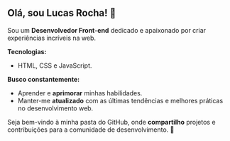 ## Olá, sou Lucas Rocha! 👋

Sou um **Desenvolvedor Front-end** dedicado e apaixonado por criar experiências incríveis na web.

**Tecnologias:**
- HTML, CSS e JavaScript.

**Busco constantemente:**

- Aprender e **aprimorar** minhas habilidades.
- Manter-me **atualizado** com as últimas tendências e melhores práticas no desenvolvimento web.

Seja bem-vindo à minha pasta do GitHub, onde **compartilho** projetos e contribuições para a comunidade de desenvolvimento. 🚀

<!--
**lucasrochabz/lucasrochabz** is a ✨ _special_ ✨ repository because its `README.md` (this file) appears on your GitHub profile.

Here are some ideas to get you started:

- 🔭 I’m currently working on ...
- 🌱 I’m currently learning ...
- 👯 I’m looking to collaborate on ...
- 🤔 I’m looking for help with ...
- 💬 Ask me about ...
- 📫 How to reach me: ...
- 😄 Pronouns: ...
- ⚡ Fun fact: ...
-->
